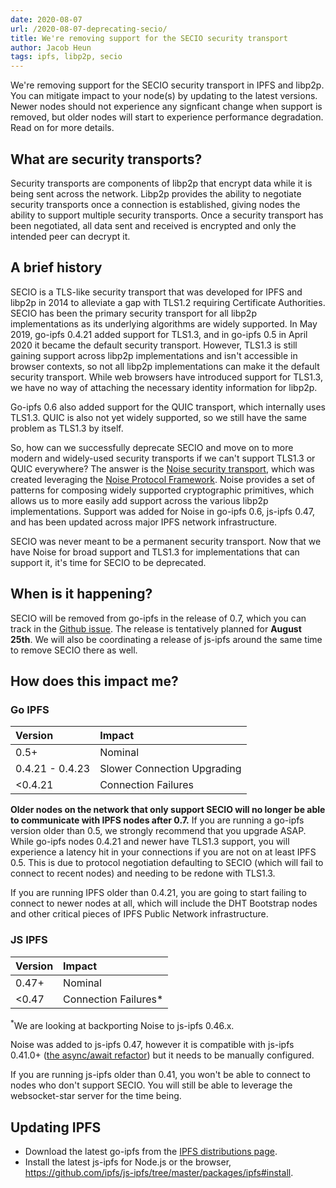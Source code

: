 ```yaml
---
date: 2020-08-07
url: /2020-08-07-deprecating-secio/
title: We're removing support for the SECIO security transport
author: Jacob Heun
tags: ipfs, libp2p, secio
---
```


We're removing support for the SECIO security transport in IPFS and libp2p. You can mitigate impact to your node(s) by updating to the latest versions. Newer nodes should not experience any signficant change when support is removed, but older nodes will start to experience performance degradation. Read on for more details.

## What are security transports?

Security transports are components of libp2p that encrypt data while it is being sent across the network. Libp2p provides the ability to negotiate security transports once a connection is established, giving nodes the ability to support multiple security transports. Once a security transport has been negotiated, all data sent and received is encrypted and only the intended peer can decrypt it.

## A brief history

SECIO is a TLS-like security transport that was developed for IPFS and libp2p in 2014 to alleviate a gap with TLS1.2 requiring Certificate Authorities. SECIO has been the primary security transport for all libp2p implementations as its underlying algorithms are widely supported. In May 2019, go-ipfs 0.4.21 added support for TLS1.3, and in go-ipfs 0.5 in April 2020 it became the default security transport. However, TLS1.3 is still gaining support across libp2p implementations and isn't accessible in browser contexts, so not all libp2p implementations can make it the default security transport. While web browsers have introduced support for TLS1.3, we have no way of attaching the necessary identity information for libp2p.

Go-ipfs 0.6 also added support for the QUIC transport, which internally uses TLS1.3. QUIC is also not yet widely supported, so we still have the same problem as TLS1.3 by itself.

So, how can we successfully deprecate SECIO and move on to more modern and widely-used security transports if we can't support TLS1.3 or QUIC everywhere? The answer is the [Noise security transport](noise_spec), which was created leveraging the [Noise Protocol Framework](noise). Noise provides a set of patterns for composing widely supported cryptographic primitives, which allows us to more easily add support across the various libp2p implementations. Support was added for Noise in go-ipfs 0.6, js-ipfs 0.47, and has been updated across major IPFS network infrastructure.

SECIO was never meant to be a permanent security transport. Now that we have Noise for broad support and TLS1.3 for implementations that can support it, it's time for SECIO to be deprecated.

## When is it happening?

SECIO will be removed from go-ipfs in the release of 0.7, which you can track in the [Github issue](ipfs07). The release is tentatively planned for **August 25th**. We will also be coordinating a release of js-ipfs around the same time to remove SECIO there as well.

## How does this impact me?

### Go IPFS

|Version         |Impact                       |
|:---------------|:----------------------------|
|0.5+            | Nominal                     |
|0.4.21 - 0.4.23 | Slower Connection Upgrading |
|<0.4.21         | Connection Failures         |

**Older nodes on the network that only support SECIO will no longer be able to communicate with IPFS nodes after 0.7.** If you are running a go-ipfs version older than 0.5, we strongly recommend that you upgrade ASAP. While go-ipfs nodes 0.4.21 and newer have TLS1.3 support, you will experience a latency hit in your connections if you are not on at least IPFS 0.5. This is due to protocol negotiation defaulting to SECIO (which will fail to connect to recent nodes) and needing to be redone with TLS1.3.

If you are running IPFS older than 0.4.21, you are going to start failing to connect to newer nodes at all, which will include the DHT Bootstrap nodes and other critical pieces of IPFS Public Network infrastructure.

### JS IPFS

|Version | Impact               |
|:-------|:---------------------|
|0.47+   | Nominal              |
|<0.47   | Connection Failures* |

<sup>*</sup>We are looking at backporting Noise to js-ipfs 0.46.x.

Noise was added to js-ipfs 0.47, however it is compatible with js-ipfs 0.41.0+ ([the async/await refactor](async)) but it needs to be manually configured.

If you are running js-ipfs older than 0.41, you won't be able to connect to nodes who don't support SECIO. You will still be able to leverage the websocket-star server for the time being.

## Updating IPFS

- Download the latest go-ipfs from the [IPFS distributions page](https://dist.ipfs.io/#go-ipfs).
- Install the latest js-ipfs for Node.js or the browser, https://github.com/ipfs/js-ipfs/tree/master/packages/ipfs#install.

[async]: https://blog.ipfs.io/2020-02-01-async-await-refactor/
[ipfs07]: https://github.com/ipfs/go-ipfs/issues/7560
[noise]: https://noiseprotocol.org/noise.html
[noise_spec]: https://github.com/libp2p/specs/tree/master/noise
